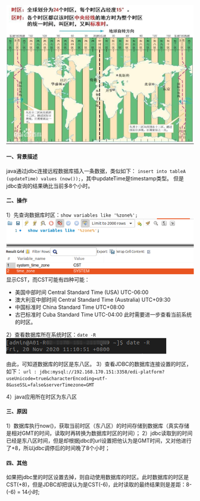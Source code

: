<img src="../../src/main/resources/picture/1240-20210115030848488.png" alt="时区图" style="zoom:67%;" />

#### 一、背景描述
java通过jdbc连接远程数据库插入一条数据，类似如下：
`insert into tableA (updateTime) values (now());`，其中updateTime是timestamp类型。
但是jdbc查询的结果确比当前多8个小时。
#### 二、操作
1）先查询数据库时区：`show variables like '%zone%';`
![image.png](../../src/main/resources/picture/1240-20210115030848105.png)
显示CST，而CST可能有四种可能：
* 美国中部时间 Central Standard Time (USA) UTC-06:00 
* 澳大利亚中部时间 Central Standard Time (Australia) UTC+09:30 
* 中国标准时 China Standard Time UTC+08:00 
* 古巴标准时 Cuba Standard Time UTC-04:00
此时需要进一步查看当前系统的时区。

2）查看数据库所在系统时区：`date -R`
![image.png](../../src/main/resources/picture/1240-20210115030848487.png)

由此，可知道数据库的时区是东八区。
3）查看JDBC的数据库连接设置的时区，如下：
`url : jdbc:mysql://192.168.170.151:3358/edi-platform?useUnicode=true&characterEncoding=utf-8&useSSL=false&serverTimezone=GMT`

4）java应用所在时区为东八区
#### 三、原因
1）数据库执行now()，获取当前时区（东八区）的时间存储到数据库（真实存储是相对GMT的时间，读取时再转换为数据库时区的时间）；
2）jdbc读取到的时间已经是东八区时间，但是却根据jdbc的url设置把他认为是GMT时间，又对他进行了+8，所以jdbc调停后的时间晚了8个小时；
#### 四、其他
如果把jdbc里的时区设置去掉，则自动使用数据库的时区。此时数据库的时区是CST(+8)，但是JDBC却把误认为是CST(-6)，此时读取的最终结果则是差距：8-(-6) = 14小时;
